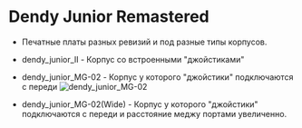 # Dendy Junior Remastered

- Печатные платы разных ревизий и под разные типы корпусов.

- dendy_junior_II - Корпус со встроенными "джойстиками"


- dendy_junior_MG-02 - Корпус у которого "джойстики" подключаются с переди
![dendy_junior_MG-02](https://upload.wikimedia.org/wikipedia/commons/thumb/f/f2/Dendy_Junior_frontleft.jpg/1280px-Dendy_Junior_frontleft.jpg)

- dendy_junior_MG-02(Wide) - Корпус у которого "джойстики" подключаются с переди и расстояние меджу портами увеличенно.


